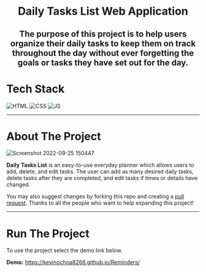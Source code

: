 <h1 align="center">Daily Tasks List Web Application</h1>
<h2 align="center">The purpose of this project is to help users organize their daily tasks to keep them on track throughout the day without ever forgetting the goals or tasks they have set out for the day.</h2>

# Tech Stack

![HTML](https://img.shields.io/badge/html5%20-%23E34F26.svg?&style=for-the-badge&logo=html5&logoColor=white)
![CSS](https://img.shields.io/badge/css3%20-%231572B6.svg?&style=for-the-badge&logo=css3&logoColor=white)
![JS](https://img.shields.io/badge/javascript%20-%23323330.svg?&style=for-the-badge&logo=javascript&logoColor=%23F7DF1E)

---
# About The Project

![Screenshot 2022-09-25 150447](https://user-images.githubusercontent.com/92874719/192160881-444b9ef0-a556-4788-be1a-dd0ab5523bf4.png)

**Daily Tasks List** is an easy-to-use everyday planner which allows users to add, delete, and edit tasks. The user can add as many desired daily tasks, delete tasks after they are completed, and edit tasks if times or details have changed. 

You may also suggest changes by forking this repo and creating a [pull request](https://github.com/kevinochoa8266/Reminders/pulls). Thanks to all the people who want to help expanding this project!

---
# Run The Project

To use the project select the demo link below.

**Demo:** https://kevinochoa8266.github.io/Reminders/
